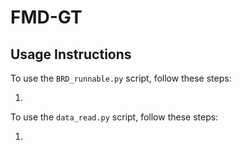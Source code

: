 # FMD-GT

## Usage Instructions

To use the `BRD_runnable.py` script, follow these steps:

1. 


To use the `data_read.py` script, follow these steps:

1. 



